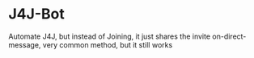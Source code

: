# J4J-Bot
Automate J4J, but instead of Joining, it just shares the invite on-direct-message, very common method, but it still works
